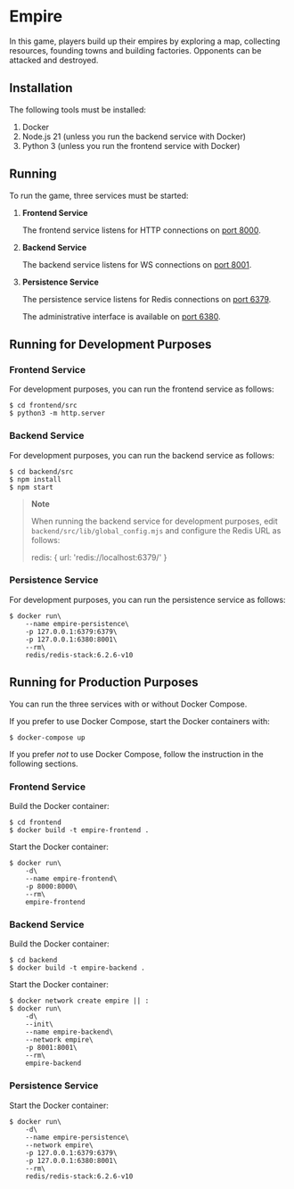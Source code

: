 # Empire

In this game, players build up their empires by exploring a map, collecting resources, founding towns and building factories. Opponents can be attacked and destroyed.

## Installation

The following tools must be installed:

1. Docker
2. Node.js 21 (unless you run the backend service with Docker)
3. Python 3 (unless you run the frontend service with Docker)

## Running

To run the game, three services must be started:

1. **Frontend Service**

   The frontend service listens for HTTP connections on [port 8000](http://localhost:8000/).

2. **Backend Service**

   The backend service listens for WS connections on [port 8001](http://localhost:8001/).

3. **Persistence Service**

   The persistence service listens for Redis connections on [port 6379](redis://localhost:6379/).

   The administrative interface is available on [port 6380](http://localhost:6380).

## Running for Development Purposes

### Frontend Service

For development purposes, you can run the frontend service as follows:

    $ cd frontend/src
    $ python3 -m http.server

### Backend Service

For development purposes, you can run the backend service as follows:

    $ cd backend/src
    $ npm install
    $ npm start

> **Note**
>
> When running the backend service for development purposes, edit `backend/src/lib/global_config.mjs` and configure the Redis URL as follows:
>
> redis: {
>   url: 'redis://localhost:6379/'
> }

### Persistence Service

For development purposes, you can run the persistence service as follows:

    $ docker run\
        --name empire-persistence\
        -p 127.0.0.1:6379:6379\
        -p 127.0.0.1:6380:8001\
        --rm\
        redis/redis-stack:6.2.6-v10

## Running for Production Purposes

You can run the three services with or without Docker Compose.

If you prefer to use Docker Compose, start the Docker containers with:

    $ docker-compose up

If you prefer _not_ to use Docker Compose, follow the instruction in the following sections.

### Frontend Service

Build the Docker container:

    $ cd frontend
    $ docker build -t empire-frontend .

Start the Docker container:

    $ docker run\
        -d\
        --name empire-frontend\
        -p 8000:8000\
        --rm\
        empire-frontend

### Backend Service

Build the Docker container:

    $ cd backend
    $ docker build -t empire-backend .

Start the Docker container:

    $ docker network create empire || :
    $ docker run\
        -d\
        --init\
        --name empire-backend\
        --network empire\
        -p 8001:8001\
        --rm\
        empire-backend

### Persistence Service

Start the Docker container:

    $ docker run\
        -d\
        --name empire-persistence\
        --network empire\
        -p 127.0.0.1:6379:6379\
        -p 127.0.0.1:6380:8001\
        --rm\
        redis/redis-stack:6.2.6-v10
